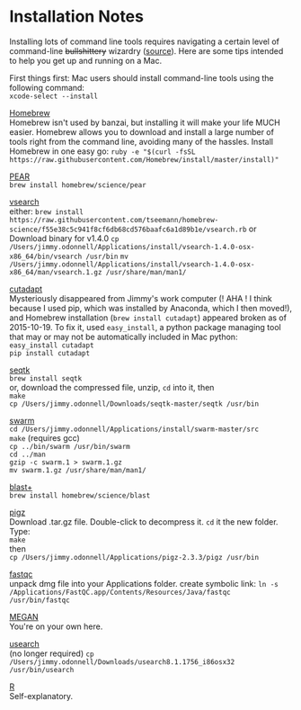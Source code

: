 # Installation Notes #

Installing lots of command line tools requires navigating a certain level of command-line ~~bullshittery~~ wizardry ([source](http://www.pgbovine.net/command-line-bullshittery.htm)). Here are some tips intended to help you get up and running on a Mac.


First things first: Mac users should install command-line tools using the following command:  
`xcode-select --install`


[Homebrew](http://brew.sh/)  
Homebrew isn't used by banzai, but installing it will make your life MUCH easier. Homebrew allows you to download and install a large number of tools right from the command line, avoiding many of the hassles. Install Homebrew in one easy go:
`ruby -e "$(curl -fsSL https://raw.githubusercontent.com/Homebrew/install/master/install)"`


[PEAR](http://sco.h-its.org/exelixis/web/software/pear/)  
`brew install homebrew/science/pear`

[vsearch](https://github.com/torognes/vsearch)  
either:
`brew install https://raw.githubusercontent.com/tseemann/homebrew-science/f55e38c5c941f8cf6db68cd576baafc6a1d89b1e/vsearch.rb`
or
Download binary for v1.4.0
`cp /Users/jimmy.odonnell/Applications/install/vsearch-1.4.0-osx-x86_64/bin/vsearch /usr/bin`
`mv /Users/jimmy.odonnell/Applications/install/vsearch-1.4.0-osx-x86_64/man/vsearch.1.gz /usr/share/man/man1/`

[cutadapt](https://github.com/marcelm/cutadapt)  
Mysteriously disappeared from Jimmy's work computer (! AHA ! I think because I used pip, which was installed by Anaconda, which I then moved!), and Homebrew installation (`brew install cutadapt`) appeared broken as of 2015-10-19. To fix it, used `easy_install`, a python package managing tool that may or may not be automatically included in Mac python:  
`easy_install cutadapt`  
`pip install cutadapt`

[seqtk](https://github.com/lh3/seqtk)  
`brew install seqtk`  
or, download the compressed file, unzip, `cd` into it, then  
`make`  
`cp /Users/jimmy.odonnell/Downloads/seqtk-master/seqtk /usr/bin`

[swarm](https://github.com/torognes/swarm#install)  
`cd /Users/jimmy.odonnell/Applications/install/swarm-master/src`  
`make` (requires gcc)  
`cp ../bin/swarm /usr/bin/swarm`  
`cd ../man`  
`gzip -c swarm.1 > swarm.1.gz`  
`mv swarm.1.gz /usr/share/man/man1/`

[blast+](http://www.ncbi.nlm.nih.gov/books/NBK279690/)  
`brew install homebrew/science/blast`

[pigz](http://zlib.net/pigz/)  
Download .tar.gz file. Double-click to decompress it. `cd` it the new folder. Type:  
`make`  
then  
`cp /Users/jimmy.odonnell/Applications/pigz-2.3.3/pigz /usr/bin`


[fastqc](http://www.bioinformatics.babraham.ac.uk/projects/fastqc/)  
unpack dmg file into your Applications folder.
create symbolic link:
`ln -s /Applications/FastQC.app/Contents/Resources/Java/fastqc /usr/bin/fastqc`

[MEGAN](http://ab.inf.uni-tuebingen.de/software/megan5/)  
You're on your own here.

[usearch](http://www.drive5.com/usearch/)  
(no longer required)
`cp /Users/jimmy.odonnell/Downloads/usearch8.1.1756_i86osx32 /usr/bin/usearch`

[R](https://www.r-project.org/)  
Self-explanatory.
